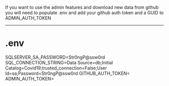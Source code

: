 ﻿If you want to use the admin features and download new data from github you will need to populate .env and add your github auth token and a GUID to ADMIN_AUTH_TOKEN

--------
# .env

SQLSERVER_SA_PASSWORD=Str0ngP@ssw0rd
SQL_CONNECTION_STRING=Data Source=db;Initial Catalog=Covid19;trusted_connection=False;User Id=sa;Password=Str0ngP@ssw0rd
GITHUB_AUTH_TOKEN=
ADMIN_AUTH_TOKEN=
